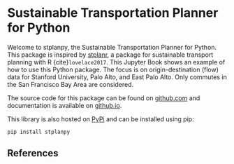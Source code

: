 # Sustainable Transportation Planner for Python

Welcome to stplanpy, the Sustainable Transportation Planner for Python. This
package is inspired by [stplanr](https://docs.ropensci.org/stplanr/), a package
for sustainable transport planning with R {cite}`lovelace2017`. This Jupyter
Book shows an example of how to use this Python package. The focus is on
origin-destination (flow) data for Stanford University, Palo Alto, and East Palo
Alto. Only commutes in the San Francisco Bay Area are considered. 

The source code for this package can be found on
[github.com](https://github.com/pctBayArea/stplanpy) and documentation is
available on
[github.io](https://pctbayarea.github.io/stplanpy/source/stplanpy.html).

This library is also hosted on [PyPi](https://pypi.org/project/stplanpy/) and
can be installed using pip:

`pip install stplanpy`


## References
```{bibliography}
```
